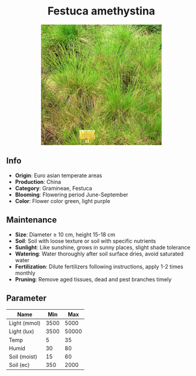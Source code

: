 <h1 align='center'>Festuca amethystina</h1>
<p align="center">
    <img 
        align='center'
        width='320'
        src="../images/festuca amethystina.png" 
        alt='Festuca amethystina' />
</p>

## Info

 - **Origin**: Euro asian temperate areas
 - **Production**: China
 - **Category**: Gramineae, Festuca
 - **Blooming**: Flowering period June-September
 - **Color**: Flower color green, light purple

## Maintenance

 - **Size**: Diameter ≥ 10 cm, height 15-18 cm
 - **Soil**: Soil with loose texture or soil with specific nutrients
 - **Sunlight**: Like sunshine, grows in sunny places, slight shade tolerance
 - **Watering**: Water thoroughly after soil surface dries, avoid saturated water
 - **Fertilization**: Dilute fertilizers following instructions, apply 1-2 times monthly
 - **Pruning**: Remove aged tissues, dead and pest branches timely

## Parameter

| Name         | Min  | Max   |
|--------------|------|-------|
| Light (mmol) | 3500 | 5000  |
| Light (lux)  | 3500 | 50000 |
| Temp         | 5    | 35    |
| Humid        | 30   | 80    |
| Soil (moist) | 15   | 60    |
| Soil (ec)    | 350  | 2000  |